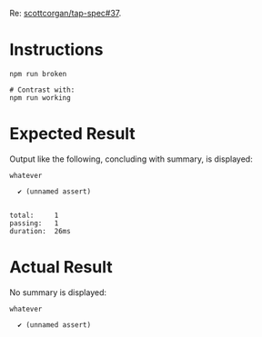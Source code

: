 Re: [scottcorgan/tap-spec#37](https://github.com/scottcorgan/tap-spec/issues/37).

# Instructions

```
npm run broken

# Contrast with:
npm run working
```

# Expected Result

Output like the following, concluding with summary, is displayed:

```
whatever

  ✔ (unnamed assert)


total:     1
passing:   1
duration:  26ms
```

# Actual Result

No summary is displayed:

```
whatever

  ✔ (unnamed assert)
```
